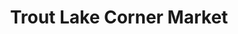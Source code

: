 ---
title: "Trout Lake Corner Market"
url: /trout-lake/trout-lake-corner-market/
shop: Lebensmittel
---
